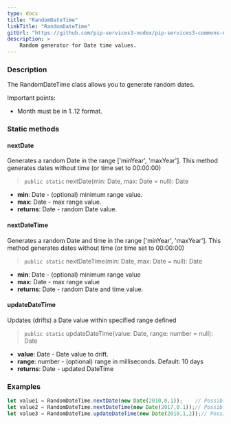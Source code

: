 ```yaml
---
type: docs
title: "RandomDateTime"
linkTitle: "RandomDateTime"
gitUrl: "https://github.com/pip-services3-nodex/pip-services3-commons-nodex"
description: >
    Random generator for Date time values.
---
```


### Description

The RandomDateTime class allows you to generate random dates.

Important points:

- Month must be in 1..12 format.

### Static methods

#### nextDate
Generates a random Date in the range ['minYear', 'maxYear'].
This method generates dates without time (or time set to 00:00:00)

> `public static` nextDate(min: Date, max: Date = null): Date

- **min**: Date - (optional) minimum range value.
- **max**: Date - max range value.
- **returns**: Date - random Date value.

#### nextDateTime
Generates a random Date and time in the range ['minYear', 'maxYear'].
This method generates dates without time (or time set to 00:00:00)

> `public static` nextDateTime(min: Date, max: Date = null): Date

- **min**: Date - (optional) minimum range value
- **max**: Date - max range value
- **returns**: Date - random Date and time value.

#### updateDateTime
Updates (drifts) a Date value within specified range defined

> `public static` updateDateTime(value: Date, range: number = null): Date

- **value**: Date - Date value to drift.
- **range**: number - (optional)  range in milliseconds. Default: 10 days
- **returns**: Date - updated DateTime

### Examples

```typescript
let value1 = RandomDateTime.nextDate(new Date(2010,0,1));    // Possible result: 2008-01-03
let value2 = RandomDateTime.nextDateTime(new Date(2017,0.1));// Possible result: 2007-03-11 11:20:32
let value3 = RandomDateTime.updateDateTime(new Date(2010,1,2));// Possible result: 2010-02-05 11:33:23

```
